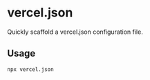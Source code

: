 # vercel.json

Quickly scaffold a vercel.json configuration file.

## Usage

```bash
npx vercel.json
```
